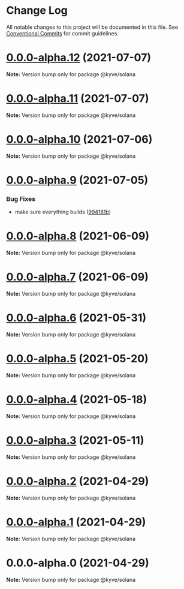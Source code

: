 # Change Log

All notable changes to this project will be documented in this file.
See [Conventional Commits](https://conventionalcommits.org) for commit guidelines.

# [0.0.0-alpha.12](https://github.com/KYVENetwork/solana/compare/@kyve/solana@0.0.0-alpha.11...@kyve/solana@0.0.0-alpha.12) (2021-07-07)

**Note:** Version bump only for package @kyve/solana





# [0.0.0-alpha.11](https://github.com/KYVENetwork/solana/compare/@kyve/solana@0.0.0-alpha.10...@kyve/solana@0.0.0-alpha.11) (2021-07-07)

**Note:** Version bump only for package @kyve/solana





# [0.0.0-alpha.10](https://github.com/KYVENetwork/solana/compare/@kyve/solana@0.0.0-alpha.9...@kyve/solana@0.0.0-alpha.10) (2021-07-06)

**Note:** Version bump only for package @kyve/solana





# [0.0.0-alpha.9](https://github.com/KYVENetwork/solana/compare/@kyve/solana@0.0.0-alpha.8...@kyve/solana@0.0.0-alpha.9) (2021-07-05)


### Bug Fixes

* make sure everything builds ([994181b](https://github.com/KYVENetwork/solana/commit/994181bbbc4b242c59545b29f7234f8bc0b822e4))





# [0.0.0-alpha.8](https://github.com/KYVENetwork/solana/compare/@kyve/solana@0.0.0-alpha.7...@kyve/solana@0.0.0-alpha.8) (2021-06-09)

**Note:** Version bump only for package @kyve/solana





# [0.0.0-alpha.7](https://github.com/KYVENetwork/solana/compare/@kyve/solana@0.0.0-alpha.6...@kyve/solana@0.0.0-alpha.7) (2021-06-09)

**Note:** Version bump only for package @kyve/solana





# [0.0.0-alpha.6](https://github.com/KYVENetwork/solana/compare/@kyve/solana@0.0.0-alpha.5...@kyve/solana@0.0.0-alpha.6) (2021-05-31)

**Note:** Version bump only for package @kyve/solana





# [0.0.0-alpha.5](https://github.com/KYVENetwork/solana/compare/@kyve/solana@0.0.0-alpha.4...@kyve/solana@0.0.0-alpha.5) (2021-05-20)

**Note:** Version bump only for package @kyve/solana





# [0.0.0-alpha.4](https://github.com/KYVENetwork/solana/compare/@kyve/solana@0.0.0-alpha.3...@kyve/solana@0.0.0-alpha.4) (2021-05-18)

**Note:** Version bump only for package @kyve/solana





# [0.0.0-alpha.3](https://github.com/KYVENetwork/solana/compare/@kyve/solana@0.0.0-alpha.2...@kyve/solana@0.0.0-alpha.3) (2021-05-11)

**Note:** Version bump only for package @kyve/solana





# [0.0.0-alpha.2](https://github.com/KYVENetwork/solana/compare/@kyve/solana@0.0.0-alpha.1...@kyve/solana@0.0.0-alpha.2) (2021-04-29)

**Note:** Version bump only for package @kyve/solana

# [0.0.0-alpha.1](https://github.com/KYVENetwork/solana/compare/@kyve/solana@0.0.0-alpha.0...@kyve/solana@0.0.0-alpha.1) (2021-04-29)

**Note:** Version bump only for package @kyve/solana

# 0.0.0-alpha.0 (2021-04-29)

**Note:** Version bump only for package @kyve/solana
